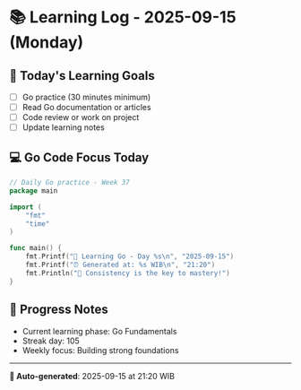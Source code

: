 # 📚 Learning Log - 2025-09-15 (Monday)

## 🎯 Today's Learning Goals
- [ ] Go practice (30 minutes minimum)
- [ ] Read Go documentation or articles
- [ ] Code review or work on project
- [ ] Update learning notes

## 💻 Go Code Focus Today
```go
// Daily Go practice - Week 37
package main

import (
    "fmt"
    "time"
)

func main() {
    fmt.Printf("🚀 Learning Go - Day %s\n", "2025-09-15")
    fmt.Printf("⏰ Generated at: %s WIB\n", "21:20")
    fmt.Println("💪 Consistency is the key to mastery!")
}
```

## 🌟 Progress Notes
- Current learning phase: Go Fundamentals
- Streak day: 105
- Weekly focus: Building strong foundations

---
**🤖 Auto-generated**: 2025-09-15 at 21:20 WIB
